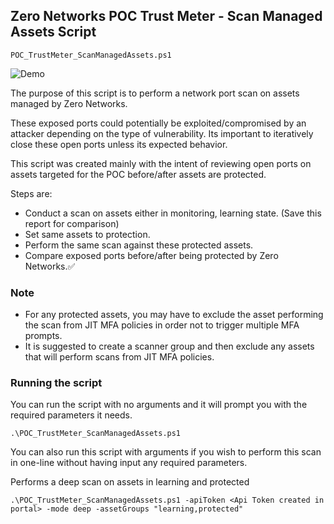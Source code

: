 
## Zero Networks POC Trust Meter - Scan Managed Assets Script
```POC_TrustMeter_ScanManagedAssets.ps1```

![Demo](images/POC_TrustMeter_ScanExample.gif)

The purpose of this script is to perform a network port scan on assets managed by Zero Networks.

   These exposed ports could potentially be exploited/compromised by an attacker depending on the type of vulnerability. 
   Its important to iteratively close these open ports unless its expected behavior. 

   This script was created mainly with the intent of reviewing open ports on assets targeted for the POC before/after assets are protected.

   Steps are:
   - Conduct a scan on assets either in monitoring, learning state. (Save this report for comparison)
   - Set same assets to protection.
   - Perform the same scan against these protected assets.
   - Compare exposed ports before/after being protected by Zero Networks.✅


### Note
- For any protected assets, you may have to exclude the asset performing the scan from JIT MFA policies in order not to trigger multiple MFA prompts. 
- It is suggested to create a scanner group and then exclude any assets that will perform scans from JIT MFA policies. 


### Running the script
   You can run the script with no arguments and it will prompt you with the required parameters it needs. 
   ```
   .\POC_TrustMeter_ScanManagedAssets.ps1
   ```

   You can also run this script with arguments if you wish to perform this scan in one-line without having input any required parameters. 

   Performs a deep scan on assets in learning and protected
   ```
   .\POC_TrustMeter_ScanManagedAssets.ps1 -apiToken <Api Token created in portal> -mode deep -assetGroups "learning,protected" 
   ```
